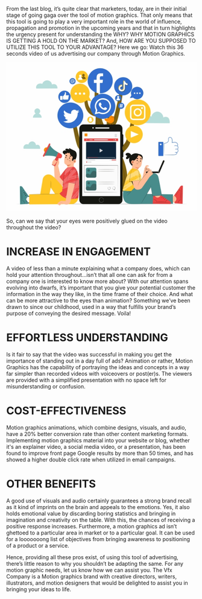 


From the last blog, it’s quite clear that marketers, today, are in their initial stage of going gaga over the tool of motion graphics. That only means that this tool is going to play a very important role in the world of influence, propagation and promotion in the upcoming years and that in turn highlights the urgency present for understanding the WHY?
WHY MOTION GRAPHICS IS GETTING A HOLD ON THE MARKET?
And,
HOW ARE YOU SUPPOSED TO UTILIZE THIS TOOL TO YOUR ADVANTAGE?
Here we go:
Watch this 36 seconds video of us advertising our company through Motion Graphics.

![Markdown Logo](../../../../assets/img/Blog%20Illustration%20560x440%201.png)

So, can we say that your eyes were positively glued on the video throughout the video?

# INCREASE IN ENGAGEMENT

A video of less than a minute explaining what a company does, which can hold your attention throughout…isn’t that all one can ask for from a company one is interested to know more about?
With our attention spans evolving into dwarfs, it’s important that you give your potential customer the information in the way they like, in the time frame of their choice. And what can be more attractive to the eyes than animation? Something we’ve been drawn to since our childhood, used in a way that fulfills your brand’s purpose of conveying the desired message. Voila! 

# EFFORTLESS UNDERSTANDING

Is it fair to say that the video was successful in making you get the importance of standing out in a day full of ads?
Animation or rather, Motion Graphics has the capability of portraying the ideas and concepts in a way far simpler than recorded videos with voiceovers or post(er)s. The viewers are provided with a simplified presentation with no space left for misunderstanding or confusion.

# COST-EFFECTIVENESS

Motion graphics animations, which combine designs, visuals, and audio, have a 20% better conversion rate than other content marketing formats.
Implementing motion graphics material into your website or blog, whether it's an explainer video, a social media video, or a presentation, has been found to improve front page Google results by more than 50 times, and has showed a higher double click rate when utilized in email campaigns.

# OTHER BENEFITS

A good use of visuals and audio certainly guarantees a strong brand recall as it kind of imprints on the brain and appeals to the emotions. Yes, it also holds emotional value by discarding boring statistics and bringing in imagination and creativity on the table. With this, the chances of receiving a positive response increases.
Furthermore, a motion graphics ad isn’t ghettoed to a particular area in market or to a particular goal. It can be used for a looooooong list of objectives from bringing awareness to positioning of a product or a service.

Hence, providing all these pros exist, of using this tool of advertising, there’s little reason to why you shouldn’t be adapting the same.
For any motion graphic needs, let us know how we can assist you. The Vfx Company is a Motion graphics brand with creative directors, writers, illustrators, and motion designers that would be delighted to assist you in bringing your ideas to life.